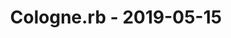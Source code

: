 ---
layout: post
title: Cologne.rb - 2019-05-15
datetime: 2019-05-15 19:00:00.000000000 +02:00
name: Cologne.rb
external_url: https://www.colognerb.de/events/mai-2019-meetup-542
---